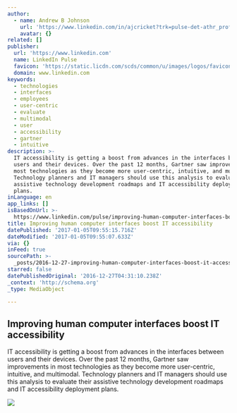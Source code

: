 ```yaml
---
author:
  - name: Andrew B Johnson
    url: 'https://www.linkedin.com/in/ajcricket?trk=pulse-det-athr_prof-art_hdr'
    avatar: {}
related: []
publisher:
  url: 'https://www.linkedin.com'
  name: LinkedIn Pulse
  favicon: 'https://static.licdn.com/scds/common/u/images/logos/favicons/v1/favicon.ico'
  domain: www.linkedin.com
keywords:
  - technologies
  - interfaces
  - employees
  - user-centric
  - evaluate
  - multimodal
  - user
  - accessibility
  - gartner
  - intuitive
description: >-
  IT accessibility is getting a boost from advances in the interfaces between
  users and their devices. Over the past 12 months, Gartner saw improvements in
  most technologies as they become more user-centric, intuitive, and multimodal.
  Technology planners and IT managers should use this analysis to evaluate their
  assistive technology development roadmaps and IT accessibility deployment
  plans.
inLanguage: en
app_links: []
isBasedOnUrl: >-
  https://www.linkedin.com/pulse/improving-human-computer-interfaces-boost-andrew-b-johnson?trk=prof-post
title: Improving human computer interfaces boost IT accessibility
datePublished: '2017-01-05T09:55:15.716Z'
dateModified: '2017-01-05T09:55:07.633Z'
via: {}
inFeed: true
sourcePath: >-
  _posts/2016-12-27-improving-human-computer-interfaces-boost-it-accessibility.md
starred: false
datePublishedOriginal: '2016-12-27T04:31:10.238Z'
_context: 'http://schema.org'
_type: MediaObject

---
```

<article style=""><h1>Improving human computer interfaces boost IT accessibility</h1><p>IT accessibility is getting a boost from advances in the interfaces between users and their devices. Over the past 12 months, Gartner saw improvements in most technologies as they become more user-centric, intuitive, and multimodal. Technology planners and IT managers should use this analysis to evaluate their assistive technology development roadmaps and IT accessibility deployment plans.</p><img src="https://media.licdn.com/mpr/mpr/AAEAAQAAAAAAAAdTAAAAJGMwNTgzZjliLTczY2UtNGNkOC1iODJkLWQxZTU1NzhjY2ViYg.jpg" /></article>